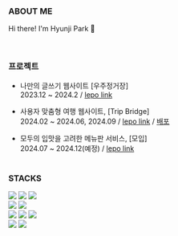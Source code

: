 

###  ABOUT ME
Hi there! I'm Hyunji Park 💖
<br>




<br>

### 프로젝트
- 나만의 글쓰기 웹사이트 [우주정거장] <br>
    2023.12 ~ 2024.2 / [lepo link](https://github.com/space-station-web/SpaceStation-Server)

- 사용자 맞춤형 여행 웹사이트, [Trip Bridge]<br> 
    2024.02 ~ 2024.06, 2024.09 / [lepo link](https://github.com/Swyp-team10/molip-backend) / [배포](https://tripbridge.co.kr/)  

- 모두의 입맛을 고려한 메뉴판 서비스, [모입] <br>
    2024.07 ~ 2024.12(예정) / [lepo link](https://github.com/Swyp-team10)<br><br>


### STACKS
<p>
  <img src="https://img.shields.io/badge/Java-007396?style=flat-square&logo=Java&logoColor=white"/></a>
  <img src="https://img.shields.io/badge/Python-3766AB?style=flat-square&logo=Python&logoColor=white"/></a>
  <img src="https://img.shields.io/badge/Javascript-ffb13b?style=flat-square&logo=javascript&logoColor=white"/></a>
  <br>
  <img src="https://img.shields.io/badge/Spring-6DB33F?style=flat-square&logo=Spring&logoColor=white"/></a>
  <img src="https://img.shields.io/badge/SpringBoot-6DB33F?style=flat-square&logo=SpringBoot&logoColor=white"/></a>
  <br>
  <img src="https://img.shields.io/badge/react-61DAFB?style=flat-square&logo=React&logoColor=black"></a>
  <img src="https://img.shields.io/badge/Node.js-339933?style=flat-square&logo=Node.js&logoColor=white"/></a>
  <img src="https://img.shields.io/badge/Express-000000?style=flat-square&logo=Express&logoColor=white"/></a>
  <br>
  <img src="https://img.shields.io/badge/mysql-4479A1?style=flat-square&logo=mysql&logoColor=white"></a>
  <img src="https://img.shields.io/badge/amazonaws-232F3E?style=flat-square&logo=amazonaws&logoColor=white"></a>
  <br>

<!-- <img src="https://img.shields.io/badge/Swift-F05138?style=flat-square&logo=Swift&logoColor=white"/></a> -->
</p>

